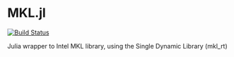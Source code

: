 # MKL.jl

[![Build Status](https://travis-ci.org/lionpeloux/MKL.jl.svg?branch=master)](https://travis-ci.org/lionpeloux/MKL.jl)


Julia wrapper to Intel MKL library, using the Single Dynamic Library (mkl_rt)
